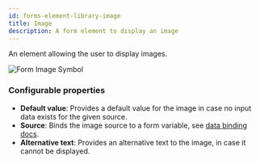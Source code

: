 ```yaml
---
id: forms-element-library-image
title: Image
description: A form element to display an image
---
```


An element allowing the user to display images.

![Form Image Symbol](/img/form-icons/form-image.svg)

### Configurable properties

- **Default value**: Provides a default value for the image in case no input data exists for the given source.
- **Source**: Binds the image source to a form variable, see [data binding docs](../configuration/forms-config-data-binding.md).
- **Alternative text**: Provides an alternative text to the image, in case it cannot be displayed.
